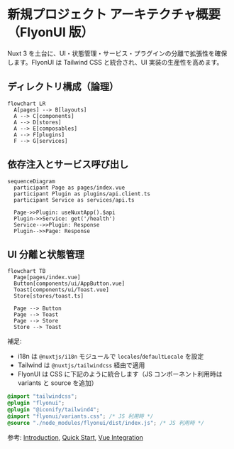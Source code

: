 # 新規プロジェクト アーキテクチャ概要（FlyonUI 版）

Nuxt 3 を土台に、UI・状態管理・サービス・プラグインの分離で拡張性を確保します。FlyonUI は Tailwind CSS と統合され、UI 実装の生産性を高めます。

## ディレクトリ構成（論理）

```mermaid
flowchart LR
  A[pages] --> B[layouts]
  A --> C[components]
  A --> D[stores]
  A --> E[composables]
  A --> F[plugins]
  F --> G[services]
```

## 依存注入とサービス呼び出し

```mermaid
sequenceDiagram
  participant Page as pages/index.vue
  participant Plugin as plugins/api.client.ts
  participant Service as services/api.ts

  Page->>Plugin: useNuxtApp().$api
  Plugin->>Service: get('/health')
  Service-->>Plugin: Response
  Plugin-->>Page: Response
```

## UI 分離と状態管理

```mermaid
flowchart TB
  Page[pages/index.vue]
  Button[components/ui/AppButton.vue]
  Toast[components/ui/Toast.vue]
  Store[stores/toast.ts]

  Page --> Button
  Page --> Toast
  Page --> Store
  Store --> Toast
```

補足:

- i18n は `@nuxtjs/i18n` モジュールで `locales`/`defaultLocale` を設定
- Tailwind は `@nuxtjs/tailwindcss` 経由で適用
- FlyonUI は CSS に下記のように統合します（JS コンポーネント利用時は variants と source を追加）

```css
@import "tailwindcss";
@plugin "flyonui";
@plugin "@iconify/tailwind4";
@import "flyonui/variants.css"; /* JS 利用時 */
@source "./node_modules/flyonui/dist/index.js"; /* JS 利用時 */
```

参考: [Introduction](https://flyonui.com/docs/getting-started/introduction/), [Quick Start](https://flyonui.com/docs/getting-started/quick-start/), [Vue Integration](https://flyonui.com/docs/framework-integrations/vuejs/)
